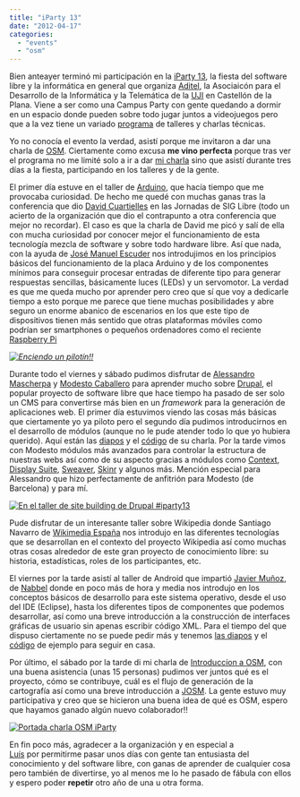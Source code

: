 ```yaml
---
title: "iParty 13"
date: "2012-04-17"
categories: 
  - "events"
  - "osm"
---
```


Bien anteayer terminó mi participación en la [iParty 13](http://iparty.aditel.org/ "iParty 13"), la fiesta del software libre y la informática en general que organiza [Aditel](http://aditel.org/), la Asociaicón para el Desarrollo de la Informática y la Telemática de la [UJI](http://www.uji.es/) en Castellón de la Plana. Viene a ser como una Campus Party con gente quedando a dormir en un espacio donde pueden sobre todo jugar juntos a videojuegos pero que a la vez tiene un variado [programa](http://iparty.aditel.org/content/charlas-y-talleres) de talleres y charlas técnicas.

Yo no conocía el evento la verdad, asistí porque me invitaron a dar una charla de [OSM](http://osm.org). Ciertamente como excusa **me vino perfecta** porque tras ver el programa no me limité solo a ir a dar [mi charla](jorgesanz.net/slides-201204-osm-iparty13/) sino que asistí durante tres días a la fiesta, participando en los talleres y de la gente.

El primer día estuve en el taller de [Arduino](http://www.arduino.cc/), que hacía tiempo que me provocaba curiosidad. De hecho me quedé con muchas ganas tras la conferencia que dio [David Cuartielles](https://twitter.com/#!/dcuartielles) en las Jornadas de SIG Libre (todo un acierto de la organización que dio el contrapunto a otra conferencia que mejor no recordar). El caso es que la charla de David me picó y salí de ella con mucha curiosidad por conocer mejor el funcionamiento de esta tecnología mezcla de software y sobre todo hardware libre. Así que nada, con la ayuda de [José Manuel Escuder](https://twitter.com/#!/Ardumania_Jmanu) nos introdujimos en los principios básicos del funcionamiento de la placa Arduino y de los componentes mínimos para conseguir procesar entradas de diferente tipo para generar respuestas sencillas, básicamente luces (LEDs) y un servomotor. La verdad es que me queda mucho por aprender pero creo que sí que voy a dedicarle tiempo a esto porque me parece que tiene muchas posibilidades y abre seguro un enorme abanico de escenarios en los que este tipo de dispositivos tienen más sentido que otras plataformas móviles como podrían ser smartphones o pequeños ordenadores como el reciente [Raspberry Pi](http://www.raspberrypi.org/)

_[![Enciendo un pilotín!!](images/7071240883_4719e2ca8d.jpg)](http://www.flickr.com/photos/xurxosanz/7071240883/ "Enciendo un pilotín!! by XuRxO, on Flickr")_

Durante todo el viernes y sábado pudimos disfrutar de [Alessandro Mascherpa](https://twitter.com/#!/almadeweb) y [Modesto Caballero](https://twitter.com/#!/m0d) para aprender mucho sobre [Drupal](http://www.drupal.org), el popular proyecto de software libre que hace tiempo ha pasado de ser solo un CMS para convertirse más bien en un _framework_ para la generación de aplicaciones web. El primer día estuvimos viendo las cosas más básicas que ciertamente yo ya piloto pero el segundo día pudimos introducirnos en el desarrollo de módulos (aunque no le pude atender todo lo que yo hubiera querido). Aquí están las [diapos](http://www.slideshare.net/almadeweb/desarrollo-de-mdulos-para-drupal) y el [código](https://github.com/ALMADEWEB/codemotion) de su charla. Por la tarde vimos con Modesto módulos más avanzados para controlar la estructura de nuestras webs así como de su aspecto gracias a módulos como [Context](http://drupal.org/project/context), [Display Suite](http://drupal.org/project/ds), [Sweaver](http://drupal.org/project/sweaver), [Skinr](http://drupal.org/project/skinr) y algunos más. Mención especial para Alessandro que hizo perfectamente de anfitrión para Modesto (de Barcelona) y para mí.

[![En el taller de site building de Drupal #iparty13](images/6927331966_f9ebfebc54.jpg)](http://www.flickr.com/photos/xurxosanz/6927331966/ "En el taller de site building de Drupal #iparty13 by XuRxO, on Flickr")

Pude disfrutar de un interesante taller sobre Wikipedia donde Santiago Navarro de [Wikimedia España](http://www.wikimedia.org.es/) nos introdujo en las diferentes tecnologías que se desarrollan en el contexto del proyecto Wikipedia así como muchas otras cosas alrededor de este gran proyecto de conocimiento libre: su historia, estadísticas, roles de los participantes, etc.

El viernes por la tarde asistí al taller de Android que impartió [Javier Muñoz](http://twitter.com/#!/jmunozf), de [Nabbel](http://www.nabbel.es/) donde en poco más de hora y media nos introdujo en los conceptos básicos de desarrollo para este sistema operativo, desde el uso del IDE (Eclipse), hasta los diferentes tipos de componentes que podemos desarrollar, así como una breve introducción a la construcción de interfaces gráficas de usuario sin apenas escribir código XML. Para el tiempo del que dispuso ciertamente no se puede pedir más y tenemos [las diapos](http://www.slideshare.net/JavierMF/taller-android-iparty-13) y el [código](https://bitbucket.org/jmunoz/android-example-eltiempo/overview) de ejemplo para seguir en casa.

Por último, el sábado por la tarde di mi charla de [Introduccíon a OSM](http://jorgesanz.net/slides-201204-osm-iparty13/), con una buena asistencia (unas 15 personas) pudimos ver juntos qué es el proyecto, cómo se contribuye, cuál es el flujo de generación de la cartografía así como una breve introducción a [JOSM](http://josm.openstreetmap.de/). La gente estuvo muy participativa y creo que se hicieron una buena idea de qué es OSM, espero que hayamos ganado algún nuevo colaborador!!

[![Portada charla OSM iParty](http://geomaticblog.files.wordpress.com/2012/04/osm-iparty.png?w=500 "osm-iparty")](http://geomaticblog.files.wordpress.com/2012/04/osm-iparty.png)

En fin poco más, agradecer a la organización y en especial a [Luís](https://twitter.com/#!/ldotlopez) por permitirme pasar unos días con gente tan entusiasta del conocimiento y del software libre, con ganas de aprender de cualquier cosa pero también de divertirse, yo al menos me lo he pasado de fábula con ellos y espero poder **repetir** otro año de una u otra forma.
